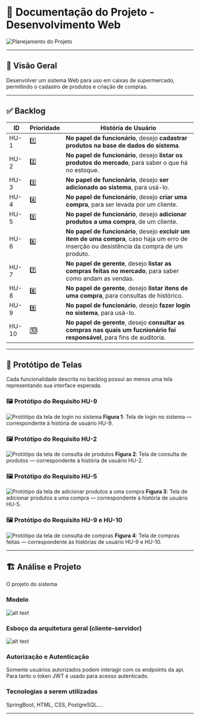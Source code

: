 # 📘 Documentação do Projeto - Desenvolvimento Web

![Planejamento do Projeto](./pmc.jpeg)

---

## 🧾 Visão Geral

 Desenvolver um sistema Web para uso em caixas de supermercado, permitindo o cadastro de produtos e criação de compras.

---

## ✅ Backlog

| ID    | Prioridade | História de Usuário                                                                 |
|-------|------------|--------------------------------------------------------------------------------------|
| HU-1  | 1️⃣         | **No papel de funcionário**, desejo **cadastrar produtos na base de dados do sistema**. |
| HU-2  | 2️⃣         | **No papel de funcionário**, desejo **listar os produtos do mercado**, para saber o que há no estoque. |
| HU-3  | 3️⃣         | **No papel de funcionário**, desejo **ser adicionado ao sistema**, para usá-lo. |
| HU-4  | 4️⃣         | **No papel de funcionário**, desejo **criar uma compra**, para ser levada por um cliente. |
| HU-5  | 5️⃣         | **No papel de funcionário**, desejo **adicionar produtos a uma compra**, de um cliente. |
| HU-6  | 6️⃣         | **No papel de funcionário**, desejo **excluir um item de uma compra**, caso haja um erro de inserção ou desistência da compra de um produto. |
| HU-7  | 7️⃣         | **No papel de gerente**, desejo **listar as compras feitas no mercado**, para saber como andam as vendas. |
| HU-8  | 8️⃣         | **No papel de gerente**, desejo **listar itens de uma compra**, para consultas de histórico. |
| HU-9  | 9️⃣         | **No papel de funcionário**, desejo **fazer login no sistema**, para usá-lo. |
| HU-10 | 🔟         | **No papel de gerente**, desejo **consultar as compras nas quais um fucnionário foi responsável**, para fins de auditoria. |

---

## 🎨 Protótipo de Telas

Cada funcionalidade descrita no backlog possui ao menos uma tela representando sua interface esperada.

### 🖼️ Protótipo do Requisito HU-9

![Protótipo da tela de login no sistema](tela1.jpeg)
**Figura 1**: Tela de login no sistema — correspondente à história de usuário HU-9.

### 🖼️ Protótipo do Requisito HU-2

![Protótipo da tela de consulta de produtos](tela2.jpeg)
**Figura 2**: Tela de consulta de produtos — correspondente à história de usuário HU-2.

### 🖼️ Protótipo do Requisito HU-5

![Protótipo da tela de adicionar produtos a uma compra](tela3.jpeg)
**Figura 3**: Tela de adicionar produtos a uma compra — correspondente à história de usuário HU-5.

### 🖼️ Protótipo do Requisito HU-9 e HU-10

![Protótipo da tela de consulta de compras](tela3.jpeg)
**Figura 4**: Tela de compras feitas — correspondente às histórias de usuário HU-9 e HU-10.

---

## 🏗 Análise e Projeto 

O projeto  do sistema 

### Modelo 

![alt text](Conceitual_devWeb.png)

### Esboço da arquitetura geral (cliente-servidor)


![alt text](image.png)


### Autorização  e Autenticação 
Somente usuários autorizados podem interagir com os endpoints da api. Para tanto o token JWT é usado para acesso autenticado.



### Tecnologias a serem utilizadas 
SpringBoot, HTML, CSS, PostgreSQL....

---
